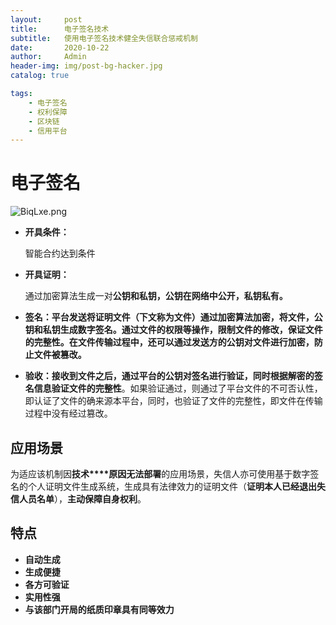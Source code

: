 ```yaml
---
layout:     post
title:      电子签名技术
subtitle:   使用电子签名技术健全失信联合惩戒机制
date:       2020-10-22
author:     Admin
header-img: img/post-bg-hacker.jpg
catalog: true

tags:
    - 电子签名
    - 权利保障
    - 区块链
    - 信用平台
---
```

 
# 电子签名
![BiqLxe.png](https://s1.ax1x.com/2020/10/22/BiqLxe.png)
- **开具条件：**

  智能合约达到条件

- **开具证明：**

  通过加密算法生成一对**公钥和私钥，公钥在网络中公开，私钥私有。**

- **签名：**平台发送将证明文件（下文称为文件）通过加密算法加密，将文件，公钥和私钥生成数字签名。通过文件的权限等操作，限制文件的修改，保证文件的完整性。在文件传输过程中，还可以**通过发送方的公钥对文件进行加密，防止文件被篡改。**

- **验收：**接收到文件之后，通过**平台的公钥对签名进行验证，同时根据解密的签名信息验证文件的完整性**。如果验证通过，则通过了平台文件的不可否认性，即认证了文件的确来源本平台，同时，也验证了文件的完整性，即文件在传输过程中没有经过篡改。



## 应用场景

为适应该机制因**技术****原因无法部署**的应用场景，失信人亦可使用基于数字签名的个人证明文件生成系统，生成具有法律效力的证明文件（**证明本人已经退出失信人员名单**），**主动保障自身权利**。

## 特点
- **自动生成**
- **生成便捷**
- **各方可验证**
- **实用性强**
- **与该部门开局的纸质印章具有同等效力**
